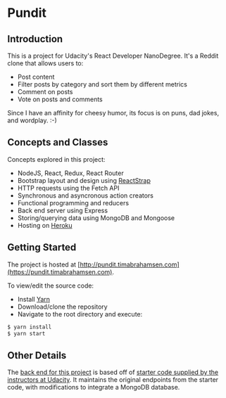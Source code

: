# Pundit

## Introduction
This is a project for Udacity's React Developer NanoDegree. It's a Reddit clone that allows users to:

  - Post content
  - Filter posts by category and sort them by different metrics
  - Comment on posts
  - Vote on posts and comments

Since I have an affinity for cheesy humor, its focus is on puns, dad jokes, and wordplay. :-)

## Concepts and Classes
Concepts explored in this project:

  - NodeJS, React, Redux, React Router
  - Bootstrap layout and design using [ReactStrap](https://reactstrap.github.io)
  - HTTP requests using the Fetch API
  - Synchronous and asyncronous action creators
  - Functional programming and reducers
  - Back end server using Express
  - Storing/querying data using MongoDB and Mongoose
  - Hosting on [Heroku](https://www.heroku.com)

## Getting Started
The project is hosted at [http://pundit.timabrahamsen.com](https://pundit.timabrahamsen.com).

To view/edit the source code:

  - Install [Yarn](https://yarnpkg.com/lang/en/docs/install)
  - Download/clone the repository
  - Navigate to the root directory and execute:

  ```sh
  $ yarn install
  $ yarn start
  ```
  
## Other Details
The [back end for this project](https://github.com/timmyneutron/Pundit-Back-End) is based off of [starter code supplied by the instructors at Udacity](https://github.com/udacity/reactnd-project-readable-starter). It maintains the original endpoints from the starter code, with modifications to integrate a MongoDB database.

